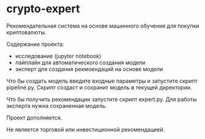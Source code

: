 # crypto-expert
Рекомендательная система на основе машинного обучения для покупки криптовалюты.

Содержание проекта:
- исследование (jupyter notebook)
- пайплайн для автоматического создания модели
- эксперт для создания рекмоендаций на основе модели

Что бы создать модель введите входные параметры и запустите скрипт pipeline.py.
Скрипт создаст и сохранит модель в текущей директории.

Что бы получить рекомендации запустите скрипт expert.py.
Для работы эксперта нужна сохраненная модель.

Проект дополняется.

Не является торговой или инвестиционной рекомендацией.
